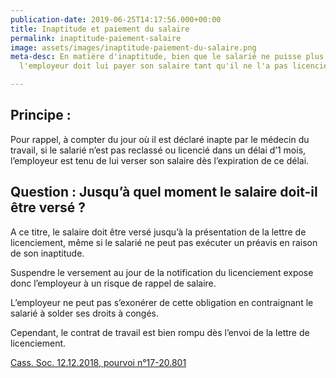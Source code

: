 ```yaml
---
publication-date: 2019-06-25T14:17:56.000+00:00
title: Inaptitude et paiement du salaire
permalink: inaptitude-paiement-salaire
image: assets/images/inaptitude-paiement-du-salaire.png
meta-desc: En matière d'inaptitude, bien que le salarié ne puisse plus travailler,
  l'employeur doit lui payer son salaire tant qu'il ne l'a pas licencié.

---
```

## Principe :

Pour rappel, à compter du jour où il est déclaré inapte par le médecin du travail, si le salarié n’est pas reclassé ou licencié dans un délai d’1 mois, l’employeur est tenu de lui verser son salaire dès l’expiration de ce délai.

## Question : Jusqu’à quel moment le salaire doit-il être versé ?

A ce titre, le salaire doit être versé jusqu’à la présentation de la lettre de licenciement, même si le salarié ne peut pas exécuter un préavis en raison de son inaptitude.

Suspendre le versement au jour de la notification du licenciement expose donc l’employeur à un risque de rappel de salaire.

L’employeur ne peut pas s’exonérer de cette obligation en contraignant le salarié à solder ses droits à congés.

Cependant, le contrat de travail est bien rompu dès l’envoi de la lettre de licenciement.

[Cass. Soc. 12.12.2018, pourvoi n°17-20.801](https://www.legifrance.gouv.fr/affichJuriJudi.do?oldAction=rechJuriJudi&idTexte=JURITEXT000037850818&fastReqId=1848872397&fastPos=1)
